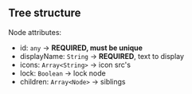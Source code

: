 ## Tree structure

Node attributes:

- id: `any` -> **REQUIRED, must be unique**
- displayName: `String` -> **REQUIRED**, text to display
- icons: `Array<String>` -> icon src's
- lock: `Boolean` -> lock node
- children: `Array<Node>` -> siblings
